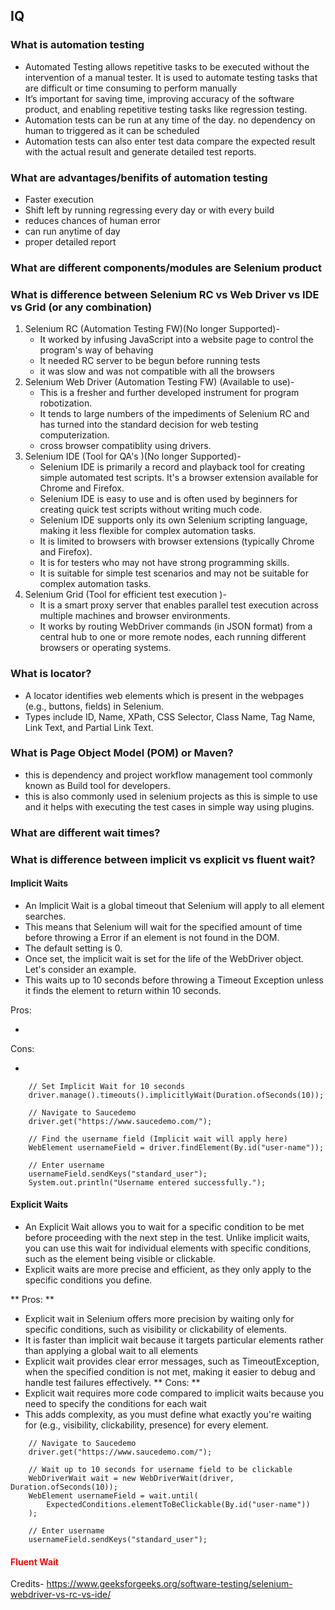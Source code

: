 ## IQ

### What is automation testing
- Automated Testing allows repetitive tasks to be executed without the intervention of a manual tester. It is used to automate testing tasks that are difficult or time consuming to perform manually
- It’s important for saving time, improving accuracy of the software product, and enabling repetitive testing tasks like regression testing.
- Automation tests can be run at any time of the day. no dependency on human to triggered as it can be scheduled
- Automation tests can also enter test data compare the expected result with the actual result and generate detailed test reports.


### What are advantages/benifits of automation testing
- Faster execution 
- Shift left by running regressing every day or with every build
- reduces chances of human error
- can run anytime of day
- proper detailed report


### What are different components/modules are Selenium product 
### What is difference between  Selenium RC vs Web Driver vs IDE vs Grid (or any combination)
1. Selenium RC (Automation Testing FW)(No longer Supported)- 
    - It worked by infusing JavaScript into a website page to control the program's way of behaving
    - It needed RC server to be begun before running tests
    - it was slow and was not compatible with all the browsers
2. Selenium Web Driver (Automation Testing FW) (Available to use)- 
    - This is a fresher and further developed instrument for program robotization. 
    - It tends to large numbers of the impediments of Selenium RC and has turned into the standard decision for web testing computerization.
    - cross browser compatiblity using drivers.
3. Selenium IDE (Tool for QA's )(No longer Supported)- 
    - Selenium IDE is primarily a record and playback tool for creating simple automated test scripts. It's a browser extension available for Chrome and Firefox.
    - Selenium IDE is easy to use and is often used by beginners for creating quick test scripts without writing much code.
    - Selenium IDE supports only its own Selenium scripting language, making it less flexible for complex automation tasks.
    - It is limited to browsers with browser extensions (typically Chrome and Firefox).
    - It is for testers who may not have strong programming skills.
    - It is suitable for simple test scenarios and may not be suitable for complex automation tasks.
4. Selenium Grid (Tool for efficient test execution )- 
    - It is a smart proxy server that enables parallel test execution across multiple machines and browser environments. 
    - It works by routing WebDriver commands (in JSON format) from a central hub to one or more remote nodes, each running different browsers or operating systems.


### What is locator?
- A locator identifies web elements which is present in the webpages (e.g., buttons, fields) in Selenium. 
- Types include ID, Name, XPath, CSS Selector, Class Name, Tag Name, Link Text, and Partial Link Text.

### What is Page Object Model (POM) or Maven?
- this is dependency and project workflow management tool commonly known as Build tool for developers.
- this is also commonly used in selenium projects as this is simple to use and it helps with executing the test cases in simple way using plugins.


### What are different wait times?
### What is difference between implicit vs explicit vs fluent wait?

#### Implicit Waits
- An Implicit Wait is a global timeout that Selenium will apply to all element searches. 
- This means that Selenium will wait for the specified amount of time before throwing a Error  if an element is not found in the DOM.
- The default setting is 0. 
- Once set, the implicit wait is set for the life of the WebDriver object. Let's consider an example.
- This waits up to 10 seconds before throwing a Timeout Exception unless it finds the element to return within 10 seconds. 

Pros:
- <todo>

Cons:
- <todo>

```
    // Set Implicit Wait for 10 seconds
    driver.manage().timeouts().implicitlyWait(Duration.ofSeconds(10));
    
    // Navigate to Saucedemo
    driver.get("https://www.saucedemo.com/");
    
    // Find the username field (Implicit wait will apply here)
    WebElement usernameField = driver.findElement(By.id("user-name"));
    
    // Enter username
    usernameField.sendKeys("standard_user");
    System.out.println("Username entered successfully.");
```

#### Explicit Waits
- An Explicit Wait allows you to wait for a specific condition to be met before proceeding with the next step in the test. Unlike implicit waits, you can use this wait for individual elements with specific conditions, such as the element being visible or clickable.
- Explicit waits are more precise and efficient, as they only apply to the specific conditions you define.

** Pros: **
- Explicit wait in Selenium offers more precision by waiting only for specific conditions, such as visibility or clickability of elements.
- It is faster than implicit wait because it targets particular elements rather than applying a global wait to all elements
- Explicit wait provides clear error messages, such as TimeoutException, when the specified condition is not met, making it easier to debug and handle test failures effectively.
** Cons: ** 
- Explicit wait requires more code compared to implicit waits because you need to specify the conditions for each wait
- This adds complexity, as you must define what exactly you're waiting for (e.g., visibility, clickability, presence) for every element.


```
    // Navigate to Saucedemo
    driver.get("https://www.saucedemo.com/");
    
    // Wait up to 10 seconds for username field to be clickable
    WebDriverWait wait = new WebDriverWait(driver, Duration.ofSeconds(10));
    WebElement usernameField = wait.until(
        ExpectedConditions.elementToBeClickable(By.id("user-name"))
    );
    
    // Enter username
    usernameField.sendKeys("standard_user");
```

#### <span style="color:red">Fluent Wait</span>
<todo>



Credits- https://www.geeksforgeeks.org/software-testing/selenium-webdriver-vs-rc-vs-ide/
